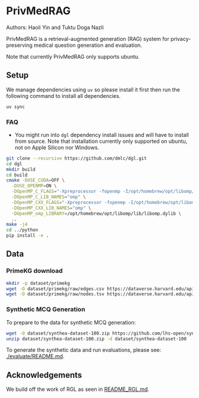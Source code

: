 # PrivMedRAG

Authors: Haoli Yin and Tuktu Doga Nazli

PrivMedRAG is a retrieval-augmented generation (RAG) system for privacy-preserving medical question generation and evaluation.

Note that currently PrivMedRAG only supports ubuntu.

## Setup

We manage dependencies using `uv` so please install it first then run the following command to install all dependencies.

```bash
uv sync
```

### FAQ
- You might run into `dgl` dependency install issues and will have to install from source. Note that installation currently only supported on ubuntu, not on Apple Silicon nor Windows.
```bash 
git clone --recursive https://github.com/dmlc/dgl.git
cd dgl
mkdir build
cd build
cmake -DUSE_CUDA=OFF \
  -DUSE_OPENMP=ON \
  -DOpenMP_C_FLAGS="-Xpreprocessor -fopenmp -I/opt/homebrew/opt/libomp/include" \
  -DOpenMP_C_LIB_NAMES="omp" \
  -DOpenMP_CXX_FLAGS="-Xpreprocessor -fopenmp -I/opt/homebrew/opt/libomp/include" \
  -DOpenMP_CXX_LIB_NAMES="omp" \
  -DOpenMP_omp_LIBRARY=/opt/homebrew/opt/libomp/lib/libomp.dylib \
  ..
make -j4
cd ../python
pip install -e .
```


## Data

### PrimeKG download

```bash
mkdir -p dataset/primekg
wget -O dataset/primekg/raw/edges.csv https://dataverse.harvard.edu/api/access/datafile/6180616
wget -O dataset/primekg/raw/nodes.tsv https://dataverse.harvard.edu/api/access/datafile/6180617
```

### Synthetic MCQ Generation

To prepare to the data for synthetic MCQ generation:

```bash
wget -O dataset/synthea-dataset-100.zip https://github.com/lhs-open/synthetic-data/raw/main/record/synthea-dataset-100.zip
unzip dataset/synthea-dataset-100.zip -d dataset/synthea-dataset-100
```

To generate the synthetic data and run evaluations, please see: [./evaluate/README.md](./evaluate/README.md).

## Acknowledgements

We build off the work of RGL as seen in [README_RGL.md](README_RGL.md).
